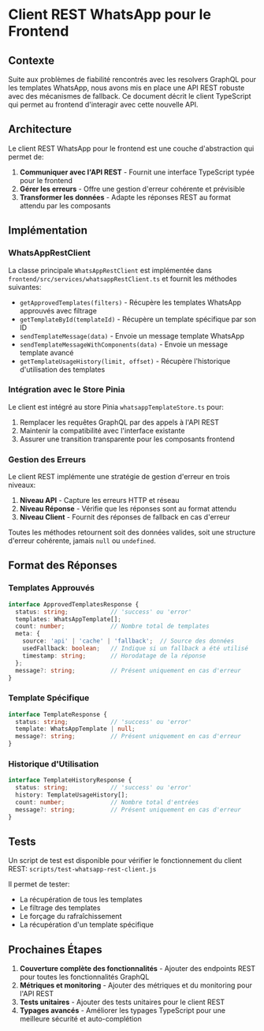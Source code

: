 # Client REST WhatsApp pour le Frontend

## Contexte

Suite aux problèmes de fiabilité rencontrés avec les resolvers GraphQL pour les templates WhatsApp, nous avons mis en place une API REST robuste avec des mécanismes de fallback. Ce document décrit le client TypeScript qui permet au frontend d'interagir avec cette nouvelle API.

## Architecture

Le client REST WhatsApp pour le frontend est une couche d'abstraction qui permet de:

1. **Communiquer avec l'API REST** - Fournit une interface TypeScript typée pour le frontend
2. **Gérer les erreurs** - Offre une gestion d'erreur cohérente et prévisible
3. **Transformer les données** - Adapte les réponses REST au format attendu par les composants

## Implémentation

### WhatsAppRestClient

La classe principale `WhatsAppRestClient` est implémentée dans `frontend/src/services/whatsappRestClient.ts` et fournit les méthodes suivantes:

- `getApprovedTemplates(filters)` - Récupère les templates WhatsApp approuvés avec filtrage
- `getTemplateById(templateId)` - Récupère un template spécifique par son ID
- `sendTemplateMessage(data)` - Envoie un message template WhatsApp
- `sendTemplateMessageWithComponents(data)` - Envoie un message template avancé
- `getTemplateUsageHistory(limit, offset)` - Récupère l'historique d'utilisation des templates

### Intégration avec le Store Pinia

Le client est intégré au store Pinia `whatsappTemplateStore.ts` pour:

1. Remplacer les requêtes GraphQL par des appels à l'API REST
2. Maintenir la compatibilité avec l'interface existante
3. Assurer une transition transparente pour les composants frontend

### Gestion des Erreurs

Le client REST implémente une stratégie de gestion d'erreur en trois niveaux:

1. **Niveau API** - Capture les erreurs HTTP et réseau
2. **Niveau Réponse** - Vérifie que les réponses sont au format attendu
3. **Niveau Client** - Fournit des réponses de fallback en cas d'erreur

Toutes les méthodes retournent soit des données valides, soit une structure d'erreur cohérente, jamais `null` ou `undefined`.

## Format des Réponses

### Templates Approuvés

```typescript
interface ApprovedTemplatesResponse {
  status: string;            // 'success' ou 'error'
  templates: WhatsAppTemplate[];
  count: number;             // Nombre total de templates
  meta: {
    source: 'api' | 'cache' | 'fallback';  // Source des données
    usedFallback: boolean;   // Indique si un fallback a été utilisé
    timestamp: string;       // Horodatage de la réponse
  };
  message?: string;          // Présent uniquement en cas d'erreur
}
```

### Template Spécifique

```typescript
interface TemplateResponse {
  status: string;            // 'success' ou 'error'
  template: WhatsAppTemplate | null;
  message?: string;          // Présent uniquement en cas d'erreur
}
```

### Historique d'Utilisation

```typescript
interface TemplateHistoryResponse {
  status: string;            // 'success' ou 'error'
  history: TemplateUsageHistory[];
  count: number;             // Nombre total d'entrées
  message?: string;          // Présent uniquement en cas d'erreur
}
```

## Tests

Un script de test est disponible pour vérifier le fonctionnement du client REST:
`scripts/test-whatsapp-rest-client.js`

Il permet de tester:
- La récupération de tous les templates
- Le filtrage des templates
- Le forçage du rafraîchissement
- La récupération d'un template spécifique

## Prochaines Étapes

1. **Couverture complète des fonctionnalités** - Ajouter des endpoints REST pour toutes les fonctionnalités GraphQL
2. **Métriques et monitoring** - Ajouter des métriques et du monitoring pour l'API REST
3. **Tests unitaires** - Ajouter des tests unitaires pour le client REST
4. **Typages avancés** - Améliorer les typages TypeScript pour une meilleure sécurité et auto-complétion